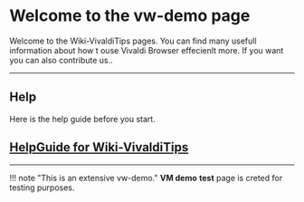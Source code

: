 # Welcome to the vw-demo page

Welcome to the Wiki-VivaldiTips pages. You can find many usefull information about how t ouse Vivaldi Browser effecienlt more. If you want you can also contribute us..

----------------
## Help

Here is the help guide before you start.

## [HelpGuide for Wiki-VivaldiTips](http://vw-demo.vivalditips.com/en/latest/help-guide-for-wiki-vivalditips/)

-----------------

!!! note "This is an extensive vw-demo."
**VM demo** __test__ page is creted for testing purposes.
